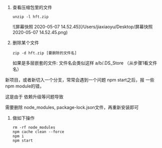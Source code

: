 1. 查看压缩包里的文件

   `unzip -l hft.zip `

   ![屏幕快照 2020-05-07 14.52.45](/Users/jiaxiaoyu/Desktop/屏幕快照 2020-05-07 14.52.45.png)



2. 删除某个文件

   `zip -d hft.zip [要删除的文件名]`

   如果是多层嵌套的文件:  文件名会类似这样    a/b/.DS_Store   （从步骤1看文件名）



新项目，或者新切入一个分支，常常会遇到一个问题 npm start之后，报 一些npm module的错，

这是由于 依赖升级等问题导致

需要删除 node_modules,  package-lock.json文件，再重新安装即可

1. 做如下操作

   ```
   rm -rf node_modules
   npm cache clean --force
   npm i
   npm start
   ```

   


